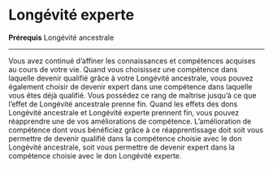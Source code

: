 # Longévité experte

<p><strong>Prérequis</strong> Longévité ancestrale</p>
<hr />
<p>Vous avez continué d’affiner les connaissances et compétences acquises au cours de votre vie. Quand vous choisissez une compétence dans laquelle devenir qualifié grâce à votre Longévité ancestrale, vous pouvez également choisir de devenir expert dans une compétence dans laquelle vous êtes déjà qualifié. Vous possédez ce rang de maîtrise jusqu’à ce que l’effet de Longévité ancestrale prenne fin. Quand les effets des dons Longévité ancestrale et Longévité experte prennent fin, vous pouvez réapprendre une de vos améliorations de compétence. L’amélioration de compétence dont vous bénéficiez grâce à ce réapprentissage doit soit vous permettre de devenir qualifié dans la compétence choisie avec le don Longévité ancestrale, soit vous permettre de devenir expert dans la compétence choisie avec le don Longévité experte.</p>